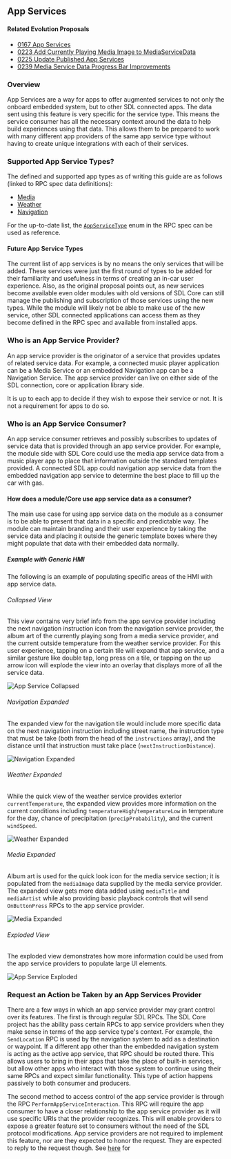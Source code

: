 ## App Services

#### Related Evolution Proposals

- [0167 App Services](https://github.com/smartdevicelink/sdl_evolution/blob/master/proposals/0167-app-services.md)
- [0223 Add Currently Playing Media Image to MediaServiceData](https://github.com/smartdevicelink/sdl_evolution/blob/master/proposals/0223-media-service-image.md)
- [0225 Update Published App Services ](https://github.com/smartdevicelink/sdl_evolution/blob/master/proposals/0225-update-published-app-services.md)
- [0239 Media Service Data Progress Bar Improvements](https://github.com/smartdevicelink/sdl_evolution/blob/master/proposals/0239-media-service-data-progress-bar-improvements.md)

### Overview

App Services are a way for apps to offer augmented services to not only the onboard embedded system, but to other SDL connected apps. The data sent using this feature is very specific for the service type. This means the service consumer has all the necessary context around the data to help build experiences using that data. This allows them to be prepared to work with many different app providers of the same app service type without having to create unique integrations with each of their services. 

### Supported App Service Types?

The defined and supported app types as of writing this guide are as follows (linked to RPC spec data definitions):

- [Media](https://github.com/smartdevicelink/rpc_spec#mediaservicedata)
- [Weather](https://github.com/smartdevicelink/rpc_spec#weatherdata)
- [Navigation](https://github.com/smartdevicelink/rpc_spec#navigationservicedata)

For the up-to-date list, the [`AppServiceType`](https://github.com/smartdevicelink/rpc_spec#appservicetype) enum in the RPC spec can be used as reference.

#### Future App Service Types

The current list of app services is by no means the only services that will be added. These services were just the first round of types to be added for their familiarity and usefulness in terms of creating an in-car user experience. Also, as the original proposal points out, as new services become available even older modules with old versions of SDL Core can still manage the publishing and subscription of those services using the new types. While the module will likely not be able to make use of the new service, other SDL connected applications can access them as they become defined in the RPC spec and available from installed apps.


### Who is an App Service Provider?

An app service provider is the originator of a service that provides updates of related service data. For example, a connected music player application can be a Media Service or an embedded Navigation app can be a Navigation Service. The app service provider can live on either side of the SDL connection, core or application library side.

It is up to each app to decide if they wish to expose their service or not. It is not a requirement for apps to do so. 


### Who is an App Service Consumer?

An app service consumer retrieves and possibly subscribes to updates of service data that is provided through an app service provider. For example, the module side with SDL Core could use the media app service data from a music player app to place that information outside the standard templates provided. A connected SDL app could navigation app service data from the embedded navigation app service to determine the best place to fill up the car with gas. 

#### How does a module/Core use app service data as a consumer?

The main use case for using app service data on the module as a consumer is to be able to present that data in a specific and predictable way. The module can maintain branding and their user experience by taking the service data and placing it outside the generic template boxes where they might populate that data with their embedded data normally.

##### Example with Generic HMI

The following is an example of populating specific areas of the HMI with app service data.

###### Collapsed View

This view contains very brief info from the app service provider including the next navigation instruction icon from the navigation service provider, the album art of the currently playing song from a media service provider, and the current outside temperature from the weather service provider. For this user experience, tapping on a certain tile will expand that app service, and a similar gesture like double tap, long press on a tile, or tapping on the up arrow icon will explode the view into an overlay that displays more of all the service data.

![App Service Collapsed](assets/app_service_collapsed.jpg) 

###### Navigation Expanded

The expanded view for the navigation tile would include more specific data on the next navigation instruction including street name, the instruction type that must be take (both from the head of the `instructions` array), and the distance until that instruction must take place (`nextInstructionDistance`). 

![Navigation Expanded](assets/app_service_nav_expanded.jpg) 

###### Weather Expanded

While the quick view of the weather service provides exterior `currentTemperature`, the expanded view provides more information on the current conditions including `temperatureHigh`/`temperatureLow` in temperature for the day, chance of precipitation (`precipProbability`), and the current `windSpeed`.

![Weather Expanded](assets/app_service_weather_expanded.jpg) 


###### Media Expanded

Album art is used for the quick look icon for the media service section; it is populated from the `mediaImage` data supplied by the media service provider. The expanded view gets more data added using `mediaTitle` and `mediaArtist` while also providing basic playback controls that will send `OnButtonPress` RPCs to the app service provider. 

![Media Expanded](assets/app_service_media_expanded.jpg) 


###### Exploded View

The exploded view demonstrates how more information could be used from the app service providers to populate large UI elements. 

![App Service Exploded](assets/app_service_exploded.jpg) 



### Request an Action be Taken by an App Services Provider

There are a few ways in which an app service provider may grant control over its features. The first is through regular SDL RPCs. The SDL Core project has the ability pass certain RPCs to app service providers when they make sense in terms of the app service type's context. For example, the `SendLocation` RPC is used by the navigation system to add as a destination or waypoint. If a different app other than the embedded navigation system is acting as the active app service, that RPC should be routed there. This allows users to bring in their apps that take the place of built-in services, but allow other apps who interact with those system to continue using their same RPCs and expect similar functionality. This type of action happens passively to both consumer and producers.


The second method to access control of the app service provider is through the RPC `PerformAppServiceInteraction`. This RPC will require the app consumer to have a closer relationship to the app service provider as it will use specific URIs that the provider recognizes. This will enable providers to expose a greater feature set to consumers without the need of the SDL protocol modifications. App service providers are not required to implement this feature, nor are they expected to honor the request. They are expected to reply to the request though. See [here](https://github.com/smartdevicelink/rpc_spec#performappserviceinteraction) for 







